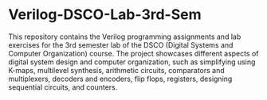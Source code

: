 # Verilog-DSCO-Lab-3rd-Sem
This repository contains the Verilog programming assignments and lab exercises for the 3rd semester lab of the DSCO (Digital Systems and Computer Organization) course. The project showcases different aspects of digital system design and computer organization, such as simplifying using K-maps, multilevel synthesis, arithmetic circuits, comparators and multiplexers, decoders and encoders, flip flops, registers, designing sequential circuits, and counters.
